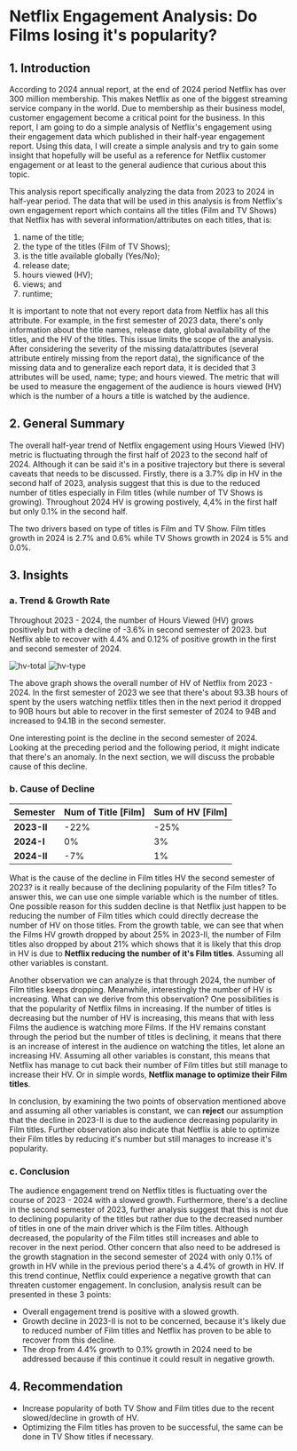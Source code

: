 # Netflix Engagement Analysis: Do Films losing it's popularity?
## 1. Introduction
According to 2024 annual report, at the end of 2024 period Netflix has over 300 million membership. This makes Netflix as one of the biggest streaming service company in the world. Due to membership as their business model, customer engagement become a critical point for the business. In this report, I am going to do a simple analysis of Netflix's engagement using their engagement data which published in their half-year engagement report. Using this data, I will create a simple analysis and try to gain some insight that hopefully will be useful as a reference for Netflix customer engagement or at least to the general audience that curious about this topic.

This analysis report specifically analyzing the data from 2023 to 2024 in half-year period. The data that will be used in this analysis is from Netflix's own engagement report which contains all the titles (Film and TV Shows) that Netflix has with several information/attributes on each titles, that is: 
1. name of the title;
2. the type of the titles (Film of TV Shows); 
3. is the title available globally (Yes/No); 
4. release date;
5. hours viewed (HV);
6. views; and
7. runtime;

It is important to note that not every report data from Netflix has all this attribute. For example, in the first semester of 2023 data, there's only information about the title names, release date, global availability of the titles, and the HV of the titles. This issue limits the scope of the analysis. After considering the severity of the missing data/attributes (several attribute entirely missing from the report data), the significance of the missing data and to generalize each report data, it is decided that 3 attributes will be used, name; type; and hours viewed. The metric that will be used to measure the engagement of the audience is hours viewed (HV) which is the number of a hours a title is watched by the audience. 


## 2. General Summary
The overall half-year trend of Netflix engagement using Hours Viewed (HV) metric is fluctuating through the first half of 2023 to the second half of 2024. Although it can be said it's in a positive trajectory but there is several caveats that needs to be discussed. Firstly, there is a 3.7% dip in HV in the second half of 2023, analysis suggest that this is due to the reduced number of titles especially in Film titles (while number of TV Shows is growing). Throughout 2024 HV is growing postively, 4,4% in the first half but only 0.1% in the second half. 

The two drivers based on type of titles is Film and TV Show. Film titles growth in 2024 is 2.7% and 0.6% while  TV Shows growth in 2024 is 5% and 0.0%.

## 3. Insights
### a. Trend & Growth Rate
Throughout 2023 - 2024, the number of Hours Viewed (HV) grows positively but with a decline of -3.6% in second semester of 2023. but Netflix able to recover with 4.4% and 0.12% of positive growth in the first and second semester of 2024. 

![hv-total](https://github.com/user-attachments/assets/c106f761-c262-4fc2-9b70-2fa43fb8bb10)
![hv-type](https://github.com/user-attachments/assets/6e2bd8ed-2737-4221-8c8c-22e70ad46f44)


The above graph shows the overall number of HV of Netflix from 2023 - 2024. In the first semester of 2023 we see that there's about 93.3B hours of spent by the users watching netflix titles then in the next period it dropped to 90B hours but able to recover in the first semester of 2024 to 94B and increased to 94.1B in the second semester.

One interesting point is the decline in the second semester of 2024. Looking at the preceding period and the following period, it might indicate that there's an anomaly. In the next section, we will discuss the probable cause of this decline.

### b. Cause of Decline
| Semester | Num of Title  [Film] | Sum of HV [Film] |  
|--|--|--|
| **2023-II** | -22%  | -25%  |
| **2024-I** | 0%  | 3%  |
| **2024-II** | -7%  | 1% |

What is the cause of the decline in Film titles HV the second semester of 2023? is it really because of the declining popularity of the Film titles? To answer this, we can use one simple variable which is the number of titles. One possible reason for this sudden decline is that Netflix just happen to be reducing the number of Film titles which could directly decrease the number of HV on those titles. From the growth table, we can see that when the Films HV growth dropped by about 25% in 2023-II, the number of Film titles also dropped by about 21% which shows that it is likely that this drop in HV is due to **Netflix reducing the number of it's Film titles**. Assuming all other variables is constant.

Another observation we can analyze is that through 2024, the number of Film titles keeps dropping. Meanwhile, interestingly the number of HV is increasing. What can we derive from this observation? One possibilities is that the popularity of Netflix films in increasing. If the number of titles is decreasing but the number of HV is increasing, this means that with less Films the audience is watching more Films. If the HV remains constant through the period but the number of titles is declining, it means that there is an increase of interest in the audience on watching the titles, let alone an increasing HV. Assuming all other variables is constant, this means that Netflix has manage to cut back their number of Film titles but still manage to increase their HV. Or in simple words, **Netflix manage to optimize their Film titles**.

In conclusion, by examining the two points of observation mentioned above and assuming all other variables is constant, we can **reject** our assumption that the decline in 2023-II is due to the audience decreasing popularity in Film titles. Further observation also indicate that Netflix is able to optimize their Film titles by reducing it's number but still manages to increase it's popularity.

### c. Conclusion
The audience engagement trend on Netflix titles is fluctuating over the course of 2023 - 2024 with a slowed growth. Furthermore, there's a decline in the second semester of 2023, further analysis suggest that this is not due to declining popularity of the titles but rather due to the decreased number of titles in one of the main driver which is the Film titles. Although decreased, the popularity of the Film titles still increases and able to recover in the next period. Other concern that also need to be addresed is the growth stagnation in the second semester of 2024 with only 0.1% of growth in HV while in the previous period there's a 4.4% of growth in HV. If this trend continue, Netflix could experience a negative growth that can threaten customer engagement. In conclusion, analysis result can be presented in these 3 points:
 - Overall engagement trend is positive with a slowed growth.
 - Growth decline in 2023-II is not to be concerned, because it's likely due to reduced number of Film titles and Netflix has proven to be able to recover from this decline.
 - The drop from 4.4% growth to 0.1% growth in 2024 need to be addressed because if this continue it could result in negative growth.

## 4. Recommendation

 - Increase popularity of both TV Show and Film titles due to the recent slowed/decline in growth of HV.
 - Optimizing the Film titles has proven to be successful, the same can be done in TV Show titles if necessary.


